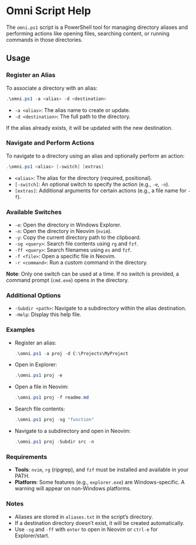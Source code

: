 # Omni Script Help

The `omni.ps1` script is a PowerShell tool for managing directory aliases and performing actions like opening files, searching content, or running commands in those directories.

## Usage

### Register an Alias
To associate a directory with an alias:
```powershell
.\omni.ps1 -a <alias> -d <destination>
```
- `-a <alias>`: The alias name to create or update.
- `-d <destination>`: The full path to the directory.

If the alias already exists, it will be updated with the new destination.

### Navigate and Perform Actions
To navigate to a directory using an alias and optionally perform an action:
```powershell
.\omni.ps1 <alias> [-switch] [extras]
```
- `<alias>`: The alias for the directory (required, positional).
- `[-switch]`: An optional switch to specify the action (e.g., `-e`, `-n`).
- `[extras]`: Additional arguments for certain actions (e.g., a file name for `-f`).

### Available Switches
- `-e`: Open the directory in Windows Explorer.
- `-n`: Open the directory in Neovim (`nvim`).
- `-y`: Copy the current directory path to the clipboard.
- `-sg <query>`: Search file contents using `rg` and `fzf`.
- `-ff <query>`: Search filenames using `es` and `fzf`.
- `-f <file>`: Open a specific file in Neovim.
- `-r <command>`: Run a custom command in the directory.

**Note**: Only one switch can be used at a time. If no switch is provided, a command prompt (`cmd.exe`) opens in the directory.

### Additional Options
- `-Subdir <path>`: Navigate to a subdirectory within the alias destination.
- `-Help`: Display this help file.

### Examples
- Register an alias:
  ```powershell
  .\omni.ps1 -a proj -d C:\Projects\MyProject
  ```
- Open in Explorer:
  ```powershell
  .\omni.ps1 proj -e
  ```
- Open a file in Neovim:
  ```powershell
  .\omni.ps1 proj -f readme.md
  ```
- Search file contents:
  ```powershell
  .\omni.ps1 proj -sg "function"
  ```
- Navigate to a subdirectory and open in Neovim:
  ```powershell
  .\omni.ps1 proj -Subdir src -n
  ```

### Requirements
- **Tools**: `nvim`, `rg` (ripgrep), and `fzf` must be installed and available in your PATH.
- **Platform**: Some features (e.g., `explorer.exe`) are Windows-specific. A warning will appear on non-Windows platforms.

### Notes
- Aliases are stored in `aliases.txt` in the script’s directory.
- If a destination directory doesn’t exist, it will be created automatically.
- Use `-sg` and `-ff` with `enter` to open in Neovim or `ctrl-e` for Explorer/start.
